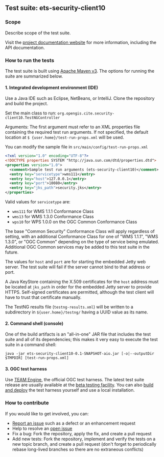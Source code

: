 ## Test suite: ets-security-client10

### Scope

Describe scope of the test suite.

Visit the [project documentation website](http://opengeospatial.github.io/ets-security-client10/) 
for more information, including the API documentation.

### How to run the tests
The test suite is built using [Apache Maven v3](https://maven.apache.org/). The options 
for running the suite are summarized below.

#### 1. Integrated development environment (IDE)

Use a Java IDE such as Eclipse, NetBeans, or IntelliJ. Clone the repository and build the project.

Set the main class to run: `org.opengis.cite.security-client10.TestNGController`

Arguments: The first argument must refer to an XML properties file containing the 
required test run arguments. If not specified, the default location at `$
{user.home}/test-run-props.xml` will be used.
   
You can modify the sample file in `src/main/config/test-run-props.xml`

```xml
<?xml version="1.0" encoding="UTF-8"?>
<!DOCTYPE properties SYSTEM "http://java.sun.com/dtd/properties.dtd">
<properties version="1.0">
  <comment>Sample test run arguments (ets-security-client10)</comment>
  <entry key="servicetype">wms111</entry>
  <entry key="host">127.0.0.1</entry>
  <entry key="port">10080</entry>
  <entry key="jks_path">security.jks</entry>
</properties>
```

Valid values for `servicetype` are:

* `wms111` for WMS 1.1.1 Conformance Class
* `wms13` for WMS 1.3.0 Conformance Class
* `wps10` for WPS 1.0.0 on the OGC Common Conformance Class 

The base "Common Security" Conformance Class will apply regardless of setting, with
an additional Conformance Class for one of "WMS 1.1.1", "WMS 1.3.0", or
"OGC Common" depending on the type of service being emulated. Additional
OGC Common services may be added to this test suite in the future.

The values for `host` and `port` are for starting the embedded Jetty web
server. The test suite will fail if the server cannot bind to that address
or port.

A Java KeyStore containing the X.509 certificates for the `host` address
must be located at `jks_path` in order for the embedded Jetty server to
provide HTTPS. Self-signed certificates are permitted, although the test
client will have to trust that certificate manually.

The TestNG results file (`testng-results.xml`) will be written to a subdirectory
in `${user.home}/testng/` having a UUID value as its name.

#### 2. Command shell (console)

One of the build artifacts is an "all-in-one" JAR file that includes the test 
suite and all of its dependencies; this makes it very easy to execute the test 
suite in a command shell:

`java -jar ets-security-client10-0.1-SNAPSHOT-aio.jar [-o|--outputDir $TMPDIR] [test-run-props.xml]`

#### 3. OGC test harness

Use [TEAM Engine](https://github.com/opengeospatial/teamengine), the official OGC test harness.
The latest test suite release are usually available at the [beta testing facility](http://cite.opengeospatial.org/te2/). 
You can also [build and deploy](https://github.com/opengeospatial/teamengine) the test 
harness yourself and use a local installation.


### How to contribute

If you would like to get involved, you can:

* [Report an issue](https://github.com/opengeospatial/ets-cat30/issues) such as a defect or 
an enhancement request
* Help to resolve an [open issue](https://github.com/opengeospatial/ets-cat30/issues?q=is%3Aopen)
* Fix a bug: Fork the repository, apply the fix, and create a pull request
* Add new tests: Fork the repository, implement and verify the tests on a new topic branch, 
and create a pull request (don't forget to periodically rebase long-lived branches so 
there are no extraneous conflicts)
